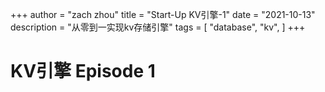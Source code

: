 +++
author = "zach zhou"
title = "Start-Up KV引擎-1"
date = "2021-10-13"
description = "从零到一实现kv存储引擎"
tags = [
    "database",
    "kv",
]
+++

# KV引擎 Episode 1
